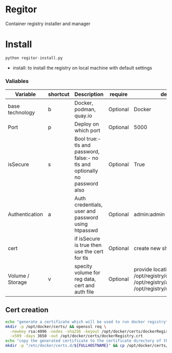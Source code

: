 # Regitor
Container registry installer and manager 

# Install
``` python
python regitor-install.py
```
- install: to install the registry on local machine with default settings

### Valiables
| Variable  | shortcut | Description | require | default value |
| ------------- | ------------- | ------------- | ------------- | ------------- |
| base technology | b  | Docker, podman, quay.io | Optional | Docker |
| Port  | p  | Deploy on which port | Optional | 5000 |
| isSecure | s | Bool true:- tls and password, false:- no tls and optionally no password also | Optional | True |
| Authentication | a | Auth credentials, user and password using htpasswd | Optional | admin:admin |
| cert |  | if isSecure is true then use the cert for tls | Optional | create new slftsing cert and assign |
| Volume / Storage | v | specity volume for reg data, cert and auth file | Optional | provide locations. /opt/registry/data:/var/lib/registry:z, /opt/registry/auth:/auth:z, /opt/registry/certs:/certs:z | 

## Cert creation
``` bash
echo "generate a certificate which will be used to run docker registry"
mkdir -p /opt/docker/certs/ && openssl req \
  -newkey rsa:4096 -nodes -sha256 -keyout /opt/docker/certs/dockerRegistry.key \
  -x509 -days 3650 -out /opt/docker/certs/dockerRegistry.crt
echo "copy the generated certificate to the certificate directory of the Docker host"
mkdir -p "/etc/docker/certs.d/${FULLHOSTNAME}" && cp /opt/docker/certs/dockerRegistry.crt $_
```
